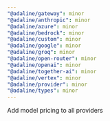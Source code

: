 ```yaml
---
"@adaline/gateway": minor
"@adaline/anthropic": minor
"@adaline/azure": minor
"@adaline/bedrock": minor
"@adaline/custom": minor
"@adaline/google": minor
"@adaline/groq": minor
"@adaline/open-router": minor
"@adaline/openai": minor
"@adaline/together-ai": minor
"@adaline/vertex": minor
"@adaline/provider": minor
"@adaline/types": minor
---
```


Add model pricing to all providers
